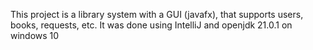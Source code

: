 This project is a library system with a GUI (javafx), that supports users, books, requests, etc.
It was done using IntelliJ and openjdk 21.0.1 on windows 10
